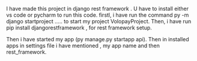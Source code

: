 I have made this project in django rest framework .
U have to install either vs code or pycharm to run this code.
firstl, i have run the command py -m django startproject ..... to start my project VolopayProject.
Then, i have run pip install djangorestframework , for rest framework setup.

Then i have started my app (py manage.py startapp api).
Then in installed apps in settings file i have mentioned , my app name and then rest_framework.
